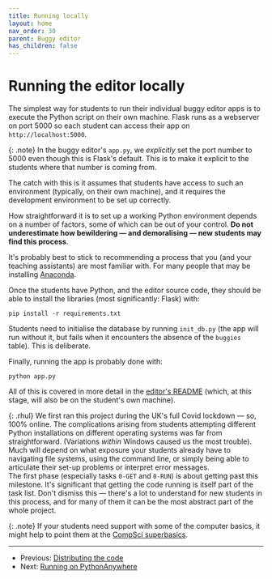 ```yaml
---
title: Running locally
layout: home
nav_order: 30
parent: Buggy editor
has_children: false
---
```



# Running the editor locally

The simplest way for students to run their individual buggy editor apps is to
execute the Python script on their own machine. Flask runs as a webserver on
port 5000 so each student can access their app on `http://localhost:5000`.

{: .note}
In the buggy editor's `app.py`, we _explicitly_ set the port number to 5000
even though this is Flask's default. This is to make it explicit to the
students where that number is coming from.

The catch with this is it assumes that students have access to such an environment (typically, on their own machine), and it requires the development environment to be set up correctly.

How straightforward it is to set up a working Python environment depends on a
number of factors, some of which can be out of your control. **Do not
underestimate how bewildering — and demoralising — new students may find this
process**.

It's probably best to stick to recommending a process that you (and your
teaching assistants) are most familiar with. For many people that may be
installing
[Anaconda](https://www.anaconda.com).

Once the students have Python, and the editor source code, they should be able to install the libraries (most significantly: Flask) with:

```
pip install -r requirements.txt
```

Students need to initialise the database by running `init_db.py` (the app will
run without it, but fails when it encounters the absence of the `buggies`
table). This is deliberate.

Finally, running the app is probably done with:

```
python app.py
```

All of this is covered in more detail in the [editor's README](https://github.com/buggyrace/buggy-race-editor/blob/main/README.md)
(which, at this stage, will also be on the student's own machine).

{: .rhul}
We first ran this project during the UK's full Covid lockdown — so, 100% online.
The complications arising from students attempting different Python installations on different operating systems was far from straightforward. (Variations _within_ Windows caused us the most trouble). Much will depend on
what exposure your students already have to navigating file systems, using the
command line, or simply being able to articulate their set-up problems or
interpret error messages.
<br>
The first phase (especially tasks `0-GET` and `0-RUN`) is about getting past
this milestone. It's significant that getting the code running is itself part
of the task list. Don't dismiss this — there's a lot to understand for new students in this process, and for many of them it can be the most abstract part of the whole project.


{: .note}
If your students need support with some of the computer basics, it might help
to point them at the [CompSci superbasics](https://superbasics.beholder.uk).



---
* Previous: [Distributing the code](distributing-the-code)
* Next: [Running on PythonAnywhere](running-pythonanywhere)
